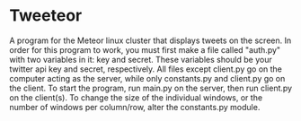 Tweeteor
========

A program for the Meteor linux cluster that displays tweets on the screen.
In order for this program to work, you must first make a file called "auth.py" with two variables in it: key and secret. These variables should be your twitter api key and secret, respectively. All files except client.py go on the computer acting as the server, while only constants.py and client.py go on the client. To start the program, run main.py on the server, then run client.py on the client(s). To change the size of the individual windows, or the number of windows per column/row, alter the constants.py module.
